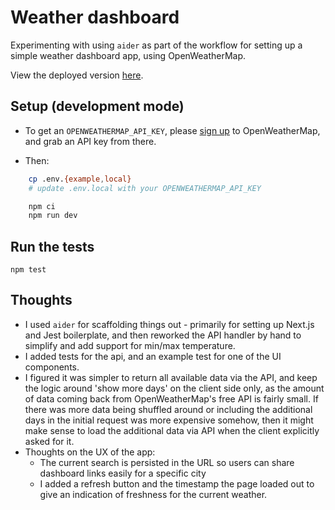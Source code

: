 # Weather dashboard

Experimenting with using `aider` as part of the workflow for setting up a simple weather dashboard app, using OpenWeatherMap.

View the deployed version [here](https://nextjs-weather-app-azure.vercel.app/).

## Setup (development mode)

- To get an `OPENWEATHERMAP_API_KEY`, please [sign up](https://home.openweathermap.org/users/sign_up) to OpenWeatherMap, and grab an API key from there.

- Then:

```sh
    cp .env.{example,local}
    # update .env.local with your OPENWEATHERMAP_API_KEY

    npm ci
    npm run dev
```

## Run the tests

    npm test

## Thoughts

- I used `aider` for scaffolding things out - primarily for setting up Next.js and Jest boilerplate, and then reworked the API handler by hand to simplify and add support for min/max temperature.
- I added tests for the api, and an example test for one of the UI components.
- I figured it was simpler to return all available data via the API, and keep the logic around 'show more days' on the client side only, as the amount of data coming back from OpenWeatherMap's free API is fairly small. If there was more data being shuffled around or including the additional days in the initial request was more expensive somehow, then it might make sense to load the additional data via API when the client explicitly asked for it.
- Thoughts on the UX of the app:
  - The current search is persisted in the URL so users can share dashboard links easily for a specific city
  - I added a refresh button and the timestamp the page loaded out to give an indication of freshness for the current weather.

